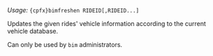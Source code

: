 *Usage:* `{cpfx}bimfreshen RIDEID[,RIDEID...]`

Updates the given rides' vehicle information according to the current vehicle database.

Can only be used by `bim` administrators.
